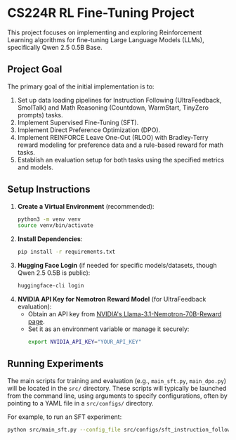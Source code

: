 # CS224R RL Fine-Tuning Project

This project focuses on implementing and exploring Reinforcement Learning algorithms for fine-tuning Large Language Models (LLMs), specifically Qwen 2.5 0.5B Base.
## Project Goal

The primary goal of the initial implementation is to:
1.  Set up data loading pipelines for Instruction Following (UltraFeedback, SmolTalk) and Math Reasoning (Countdown, WarmStart, TinyZero prompts) tasks.
2.  Implement Supervised Fine-Tuning (SFT).
3.  Implement Direct Preference Optimization (DPO).
4.  Implement REINFORCE Leave One-Out (RLOO) with Bradley-Terry reward modeling for preference data and a rule-based reward for math tasks.
5.  Establish an evaluation setup for both tasks using the specified metrics and models.

## Setup Instructions

1.  **Create a Virtual Environment** (recommended):
    ```bash
    python3 -m venv venv
    source venv/bin/activate 
    ```
2.  **Install Dependencies**:
    ```bash
    pip install -r requirements.txt
    ```
3.  **Hugging Face Login** (if needed for specific models/datasets, though Qwen 2.5 0.5B is public):
    ```bash
    huggingface-cli login
    ```
4.  **NVIDIA API Key for Nemotron Reward Model** (for UltraFeedback evaluation):
    - Obtain an API key from [NVIDIA's Llama-3.1-Nemotron-70B-Reward page](https://huggingface.co/nvidia/Llama-3.1-Nemotron-70B-Reward).
    - Set it as an environment variable or manage it securely:
      ```bash
      export NVIDIA_API_KEY="YOUR_API_KEY"
      ```

## Running Experiments

The main scripts for training and evaluation (e.g., `main_sft.py`, `main_dpo.py`) will be located in the `src/` directory.
These scripts will typically be launched from the command line, using arguments to specify configurations, often by pointing to a YAML file in a `src/configs/` directory.

For example, to run an SFT experiment:
```bash
python src/main_sft.py --config_file src/configs/sft_instruction_following.yaml
```
